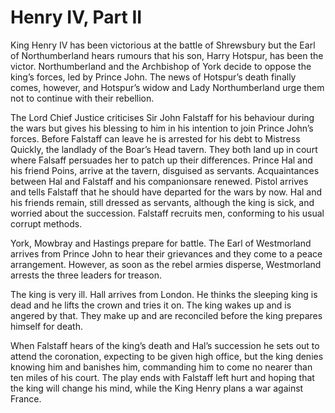 <!-- ======================================================================
--- Search engine
title:          Henry IV, Part II
keywords:       Henry IV, part, history
description:    Henry IV, Part II by William Shakespeare.
--- Menu system
order:          20
text:           Henry IV, Part II
hidden:         false
umbel:          false
--- Page properties
id:             
document:       
layout:         layout-2-left
$-left:         play-list
searchable:     true
======================================================================= -->

# Henry IV, Part II

King Henry IV has been victorious at the battle of Shrewsbury but the Earl of
Northumberland hears rumours that his son, Harry Hotspur, has been the victor.
Northumberland and the Archbishop of York decide to oppose the king’s forces,
led by Prince John. The news of Hotspur’s death finally comes, however, and
Hotspur’s widow and Lady Northumberland urge them not to continue with their
rebellion.

The Lord Chief Justice criticises Sir John Falstaff for his behaviour during the
wars but gives his blessing to him in his intention to join Prince John’s forces.
Before Falstaff can leave he is arrested for his debt to Mistress Quickly, the
landlady of the Boar’s Head tavern. They both land up in court where Falsaff
persuades her to patch up their differences. Prince Hal and his friend Poins,
arrive at the tavern, disguised as servants. Acquaintances between Hal and
Falstaff and his companionsare renewed. Pistol arrives and tells Falstaff that
he should have departed for the wars by now. Hal and his friends remain, still
dressed as servants, although the king is sick, and worried about the succession.
Falstaff recruits men, conforming to his usual corrupt methods.

York, Mowbray and Hastings prepare for battle. The Earl of Westmorland arrives
from Prince John to hear their grievances and they come to a peace arrangement.
However, as soon as the rebel armies disperse, Westmorland arrests the three
leaders for treason.

The king is very ill. Hall arrives from London. He thinks the sleeping king is
dead and he lifts the crown and tries it on. The king wakes up and is angered by
that. They make up and are reconciled before the king prepares himself for death.

When Falstaff hears of the king’s death and Hal’s succession he sets out to
attend the coronation, expecting to be given high office, but the king denies
knowing him and banishes him, commanding him to come no nearer than ten miles of
his court. The play ends with Falstaff left hurt and hoping that the king will
change his mind, while the King Henry plans a war against France.
